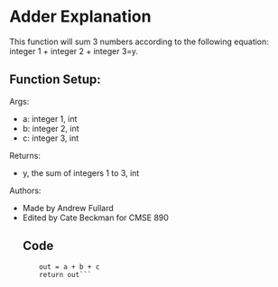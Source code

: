 # Adder Explanation
This function will sum 3 numbers according to the following equation:
integer 1 + integer 2 + integer 3=y.


## Function Setup:

Args:<ul>
      <li>a: integer 1, int </li> 
      <li>b: integer 2, int </li> 
      <li>c: integer 3, int </li> 
</ul>
Returns:<ul>
       <li>y, the sum of integers 1 to 3, int</li> 
</ul>
Authors:<ul>
       <li>Made by Andrew Fullard</li> 
       <li>Edited by Cate Beckman for CMSE 890</li> 

## Code 
```def my_adder(a : float | int, b : float | int, c : float | int)-> float, int:'
    out = a + b + c
    return out```
